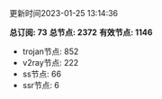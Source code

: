 更新时间2023-01-25 13:14:36

**总订阅: 73**
**总节点: 2372**
**有效节点: 1146**
- trojan节点: 852
- v2ray节点: 222
- ss节点: 66
- ssr节点: 6
